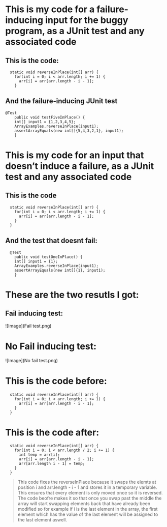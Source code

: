 # This is my code for a failure-inducing input for the buggy program, as a JUnit test and any associated code

## This is the code:

```
  static void reverseInPlace(int[] arr) {
    for(int i = 0; i < arr.length; i += 1) {
      arr[i] = arr[arr.length - i - 1];
    }
```
## And the failure-inducing JUnit test

```
@Test 
	public void testFiveInPlace() {
    int[] input1 = {1,2,3,4,5};
    ArrayExamples.reverseInPlace(input1);
    assertArrayEquals(new int[]{5,4,3,2,1}, input1);
	}
```

# This is my code for an input that doesn’t induce a failure, as a JUnit test and any associated code 

## This is the code

```
  static void reverseInPlace(int[] arr) {
    for(int i = 0; i < arr.length; i += 1) {
      arr[i] = arr[arr.length - i - 1];
    }
  }
```

## And the test that doesnt fail:

```
  @Test 
	public void testOneInPlace() {
    int[] input1 = {1};
    ArrayExamples.reverseInPlace(input1);
    assertArrayEquals(new int[]{1}, input1);
	}
```

# These are the two resutls I got:

## Fail inducing test:

![Image](Fail test.png)

# No Fail inducing test:

![Image](No fail test.png)

# This is the code before:

```
  static void reverseInPlace(int[] arr) {
    for(int i = 0; i < arr.length; i += 1) {
      arr[i] = arr[arr.length - i - 1];
    }
  }
```

# This is the code after:

```
  static void reverseInPlace(int[] arr) {
    for(int i = 0; i < arr.length / 2; i += 1) {
      int temp = arr[i];
      arr[i] = arr[arr.length - i - 1];
      arr[arr.length i - 1] = temp;
    }
  }

```

> This code fixes the reverseInPlace because it swaps the elemts at position i and arr.length - i - 1 and stores it in a temporary variable. This ensures that every element is only moved once so it is reversed. The code beofre makes it so that once you swap past the middle the array will start swapping elements back that have already been modified so for example if i is the last element in the array, the first element which has the value of the last element will be assigned to the last element aswell.

